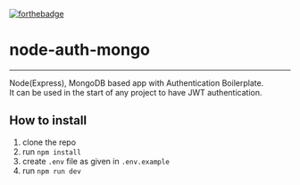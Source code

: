 [![forthebadge](https://forthebadge.com/images/badges/made-with-javascript.svg)](https://forthebadge.com)

# node-auth-mongo
____
Node(Express), MongoDB based app with Authentication Boilerplate.\
It can be used in the start of any project to have JWT authentication.


## How to install

1. clone the repo
2. run ```npm install```
3. create ```.env``` file as given in ```.env.example```
4. run ```npm run dev```

